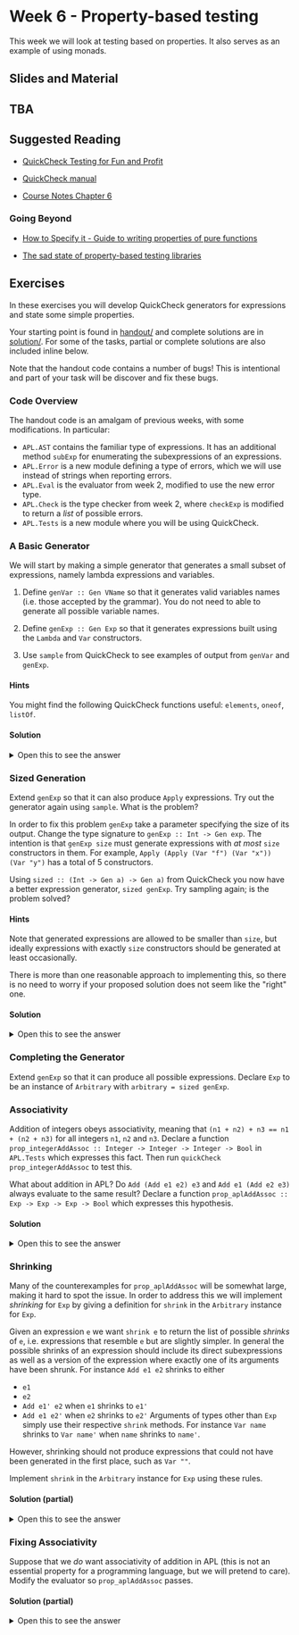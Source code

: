 # Week 6 - Property-based testing

This week we will look at testing based on properties. It also serves as an
example of using monads.

## Slides and Material

## TBA

## Suggested Reading

* [QuickCheck Testing for Fun and Profit](QuickCheckTestingforFunandProfit.pdf)

* [QuickCheck manual](https://www.cse.chalmers.se/~rjmh/QuickCheck/manual.html)

* [Course Notes Chapter 6](https://diku-dk.github.io/ap-notes/chapter_6.html)

### Going Beyond

* [How to Specify it - Guide to writing properties of pure functions](HowToSpecifyIt.pdf)

* [The sad state of property-based testing libraries](https://stevana.github.io/the_sad_state_of_property-based_testing_libraries.html)

## Exercises

In these exercises you will develop QuickCheck generators for expressions and
state some simple properties.

Your starting point is found in [handout/](handout/) and complete solutions are
in [solution/](solution/). For some of the tasks, partial or complete solutions
are also included inline below.

Note that the handout code contains a number of bugs! This is intentional and
part of your task will be discover and fix these bugs.

### Code Overview

The handout code is an amalgam of previous weeks, with some modifications.
In particular:
* `APL.AST` contains the familiar type of expressions. It has an additional
  method `subExp` for enumerating the subexpressions of an expressions.
* `APL.Error` is a new module defining a type of errors, which we will use
  instead of strings when reporting errors.
* `APL.Eval` is the evaluator from week 2, modified to use the new error type.
* `APL.Check` is the type checker from week 2, where `checkExp` is modified
  to return a *list* of possible errors.
* `APL.Tests` is a new module where you will be using QuickCheck.

### A Basic Generator

We will start by making a simple generator that generates a small subset of
expressions, namely lambda expressions and variables.

1. Define `genVar :: Gen VName` so that it generates valid variables names
   (i.e. those accepted by the grammar). You do not need to able to generate
   all possible variable names.

2. Define `genExp :: Gen Exp` so that it generates expressions built using the
   `Lambda` and `Var` constructors.

3. Use `sample` from QuickCheck to see examples of output from `genVar` and `genExp`.

#### Hints

You might find the following QuickCheck functions useful: `elements`, `oneof`, `listOf`.

#### Solution

<details>
<summary>Open this to see the answer</summary>

```Haskell
genVar :: Gen VName
genVar = do
    alpha <- elements ['a' .. 'z']
    alphaNums <- listOf $ elements $ ['a' .. 'z'] ++ ['0' .. '9']
    pure (alpha : alphaNums)

genExp :: Gen Exp
genExp = oneof [Var <$> genVar, Lambda <$> genVar <*> genExp]
```

Then run `sample genVar` and `sample genExp` in ghci.
</details>

### Sized Generation

Extend `genExp` so that it can also produce `Apply` expressions. Try out the
generator again using `sample`. What is the problem?

In order to fix this problem `genExp` take a parameter specifying the size of
its output. Change the type signature to `genExp :: Int -> Gen exp`. The
intention is that `genExp size` must generate expressions with *at most* `size`
constructors in them. For example, `Apply (Apply (Var "f") (Var "x")) (Var "y")`
has a total of 5 constructors.

Using `sized :: (Int -> Gen a) -> Gen a)` from QuickCheck you now have a better
expression generator, `sized genExp`. Try sampling again; is the problem solved?

#### Hints

Note that generated expressions are allowed to be smaller than `size`, but
ideally expressions with exactly `size` constructors should be generated at
least occasionally.

There is more than one reasonable approach to implementing this, so there is no
need to worry if your proposed solution does not seem like the "right" one.

#### Solution

<details>
<summary>Open this to see the answer</summary>

```Haskell
genExp :: Int -> Gen Exp
genExp size =
  if size <= 1
  then Var <$> genVar
  else
    let half = (size - 1) `div` 2
    in oneof
      [ Var <$> genVar
      , Lambda <$> genVar <*> genExp (size - 1)
      , Apply <$> genExp half <*> genExp half
      ]
```

Then run `sample (sized genExp)` in ghci.
</details>

### Completing the Generator

Extend `genExp` so that it can produce all possible expressions. Declare `Exp`
to be an instance of `Arbitrary` with `arbitrary = sized genExp`.

### Associativity

Addition of integers obeys associativity, meaning that `(n1 + n2) + n3 == n1 + (n2 + n3)`
for all integers `n1`, `n2` and `n3`. Declare a function `prop_integerAddAssoc :: Integer -> Integer -> Integer -> Bool`
in `APL.Tests` which expresses this fact. Then run `quickCheck prop_integerAddAssoc` to test this.

What about addition in APL? Do `Add (Add e1 e2) e3` and `Add e1 (Add e2 e3)` always evaluate to the same result?
Declare a function `prop_aplAddAssoc :: Exp -> Exp -> Exp -> Bool` which expresses this hypothesis.

#### Solution

<details>
<summary>Open this to see the answer</summary>

```Haskell
prop_integerAddAssoc :: Integer -> Integer -> Integer -> Bool
prop_integerAddAssoc n1 n2 n3 = (n1 + n2) + n3 == n1 + (n2 + n3)

prop_aplAddAssoc :: Exp -> Exp -> Exp -> Bool
prop_aplAddAssoc e1 e2 e3 = runEval (eval (Add (Add e1 e2) e3)) == runEval (eval (Add e1 (Add e2 e3)))
```

Running `quickCheck prop_aplAddAssoc` should generate a counterexample to the property.
</details>

### Shrinking

Many of the counterexamples for `prop_aplAddAssoc` will be somewhat large, making it hard to spot the issue.
In order to address this we will implement *shrinking* for `Exp` by giving a
definition for `shrink` in the `Arbitrary` instance for `Exp`.

Given an expression `e` we want `shrink e` to return the list of possible
*shrinks* of `e`, i.e. expressions that resemble `e` but are slightly simpler.
In general the possible shrinks of an expression should include its direct
subexpressions as well as a version of the expression where exactly one of its
arguments have been shrunk. For instance `Add e1 e2` shrinks to either
* `e1`
* `e2`
* `Add e1' e2` when `e1` shrinks to `e1'`
* `Add e1 e2'` when `e2` shrinks to `e2'`
Arguments of types other than `Exp` simply use their respective `shrink` methods.
For instance `Var name` shrinks to `Var name'` when `name` shrinks to `name'`.

However, shrinking should not produce expressions that could not have been
generated in the first place, such as `Var ""`.

Implement `shrink` in the `Arbitrary` instance for `Exp` using these rules.

#### Solution (partial)

<details>
<summary>Open this to see the answer</summary>

```Haskell
  shrink (Add e1 e2) =
    e1 : e2 : [Add e1' e2 | e1' <- shrink e1] ++ [Add e1 e2' | e2' <- shrink e2]
  shrink (If cond e1 e2) =
    e1 : e2 : [If cond' e1 e2 | cond' <- shrink cond] ++ [If cond e1' e2 | e1' <- shrink e1] ++ [If cond e1 e2' | e2' <- shrink e2]
  shrink (Var x) =
    [Var x' | x' <- shrink x, not (null x')]
  shrink (Let x e1 e2) =
    e1 : [Let x e1' e2 | e1' <- shrink e1] ++ [Let x e1 e2' | e2' <- shrink e2]
  shrink (Lambda x e) =
    e : [Lambda x e' | e' <- shrink e]
```

Running `quickCheck prop_aplAddAssoc` should now generate a smaller counterexample to the property.
</details>

### Fixing Associativity

Suppose that we *do* want associativity of addition in APL (this is not an
essential property for a programming language, but we will pretend to care).
Modify the evaluator so `prop_aplAddAssoc` passes.

#### Solution (partial)

<details>
<summary>Open this to see the answer</summary>

The most straightforward way is to change `evalIntBinOp` to the following:
```Haskell
evalIntBinOp f e1 e2 = do
  v1 <- eval e1
  case v1 of
    ValInt x -> do
      v2 <- eval e2
      case v2 of
        ValInt y -> ValInt <$> f x y
        _ -> failure NonInteger
    _ -> failure NonInteger
```

Even better would be to abstract out the notion of extracting the integer from
`ValInt` (or failing) into its own function.
</details>
